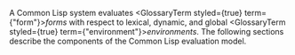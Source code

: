  



A Common Lisp system evaluates <GlossaryTerm styled={true} term={"form"}><i>forms</i></GlossaryTerm> with respect to lexical, dynamic, and global <GlossaryTerm styled={true} term={"environment"}><i>environments</i></GlossaryTerm>. The following sections describe the components of the Common Lisp evaluation model. 



